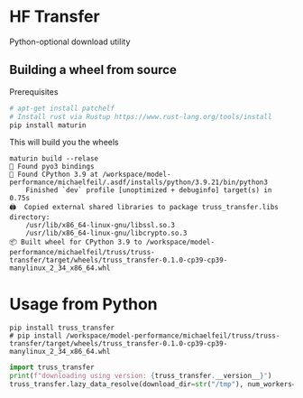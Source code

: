 # HF Transfer

Python-optional download utility

## Building a wheel from source

Prerequisites
```sh
# apt-get install patchelf
# Install rust via Rustup https://www.rust-lang.org/tools/install
pip install maturin
```

This will build you the wheels
```
maturin build --relase
🔗 Found pyo3 bindings
🐍 Found CPython 3.9 at /workspace/model-performance/michaelfeil/.asdf/installs/python/3.9.21/bin/python3
    Finished `dev` profile [unoptimized + debuginfo] target(s) in 0.75s
🖨  Copied external shared libraries to package truss_transfer.libs directory:
    /usr/lib/x86_64-linux-gnu/libssl.so.3
    /usr/lib/x86_64-linux-gnu/libcrypto.so.3
📦 Built wheel for CPython 3.9 to /workspace/model-performance/michaelfeil/truss/truss-transfer/target/wheels/truss_transfer-0.1.0-cp39-cp39-manylinux_2_34_x86_64.whl
```

# Usage from Python

```base
pip install truss_transfer
# pip install /workspace/model-performance/michaelfeil/truss/truss-transfer/target/wheels/truss_transfer-0.1.0-cp39-cp39-manylinux_2_34_x86_64.whl
```

```python
import truss_transfer
print(f"downloading using version: {truss_transfer.__version__}")
truss_transfer.lazy_data_resolve(download_dir=str("/tmp"), num_workers=int(4))
```
